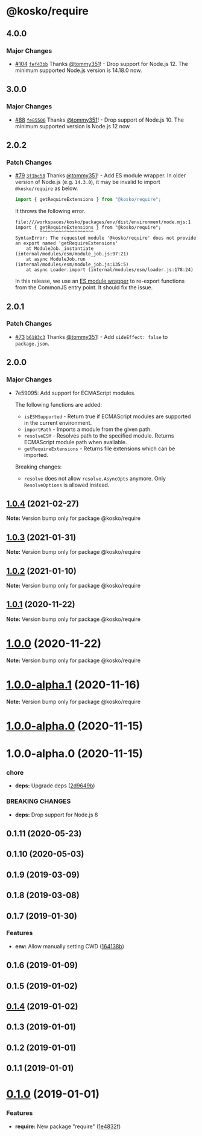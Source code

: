 # @kosko/require

## 4.0.0

### Major Changes

- [#104](https://github.com/tommy351/kosko/pull/104) [`fef43bb`](https://github.com/tommy351/kosko/commit/fef43bbde55c5c2c48b0a81c71014513e83a7ad2) Thanks [@tommy351](https://github.com/tommy351)! - Drop support for Node.js 12. The minimum supported Node.js version is 14.18.0 now.

## 3.0.0

### Major Changes

- [#88](https://github.com/tommy351/kosko/pull/88) [`fe85506`](https://github.com/tommy351/kosko/commit/fe8550688d7fe53f006bb64b8dd925348facef04) Thanks [@tommy351](https://github.com/tommy351)! - Drop support of Node.js 10. The minimum supported version is Node.js 12 now.

## 2.0.2

### Patch Changes

- [#79](https://github.com/tommy351/kosko/pull/79) [`3f1bc58`](https://github.com/tommy351/kosko/commit/3f1bc58dc9cc2dacfd748471e46b459c81d92c43) Thanks [@tommy351](https://github.com/tommy351)! - Add ES module wrapper. In older version of Node.js (e.g. `14.3.0`), it may be invalid to import `@kosko/require` as below.

  ```js
  import { getRequireExtensions } from "@kosko/require";
  ```

  It throws the following error.

  ```
  file:///workspaces/kosko/packages/env/dist/environment/node.mjs:1
  import { getRequireExtensions } from "@kosko/require";
           ^^^^^^^^^^^^^^^^^^^^
  SyntaxError: The requested module '@kosko/require' does not provide an export named 'getRequireExtensions'
      at ModuleJob._instantiate (internal/modules/esm/module_job.js:97:21)
      at async ModuleJob.run (internal/modules/esm/module_job.js:135:5)
      at async Loader.import (internal/modules/esm/loader.js:178:24)
  ```

  In this release, we use an [ES module wrapper](https://nodejs.org/dist/latest-v14.x/docs/api/packages.html#packages_approach_1_use_an_es_module_wrapper) to re-export functions from the CommonJS entry point. It should fix the issue.

## 2.0.1

### Patch Changes

- [#73](https://github.com/tommy351/kosko/pull/73) [`b6183c3`](https://github.com/tommy351/kosko/commit/b6183c3781ab3f1f1d21de8fbd21e5ef0ca37e17) Thanks [@tommy351](https://github.com/tommy351)! - Add `sideEffect: false` to `package.json`.

## 2.0.0

### Major Changes

- 7e59095: Add support for ECMAScript modules.

  The following functions are added:

  - `isESMSupported` - Return true if ECMAScript modules are supported in the current environment.
  - `importPath` - Imports a module from the given path.
  - `resolveESM` - Resolves path to the specified module. Returns ECMAScript module path when available.
  - `getRequireExtensions` - Returns file extensions which can be imported.

  Breaking changes:

  - `resolve` does not allow `resolve.AsyncOpts` anymore. Only `ResolveOptions` is allowed instead.

## [1.0.4](https://github.com/tommy351/kosko/compare/@kosko/require@1.0.3...@kosko/require@1.0.4) (2021-02-27)

**Note:** Version bump only for package @kosko/require

## [1.0.3](https://github.com/tommy351/kosko/compare/@kosko/require@1.0.2...@kosko/require@1.0.3) (2021-01-31)

**Note:** Version bump only for package @kosko/require

## [1.0.2](https://github.com/tommy351/kosko/compare/@kosko/require@1.0.1...@kosko/require@1.0.2) (2021-01-10)

**Note:** Version bump only for package @kosko/require

## [1.0.1](https://github.com/tommy351/kosko/compare/@kosko/require@1.0.0...@kosko/require@1.0.1) (2020-11-22)

**Note:** Version bump only for package @kosko/require

# [1.0.0](https://github.com/tommy351/kosko/compare/@kosko/require@1.0.0-alpha.1...@kosko/require@1.0.0) (2020-11-22)

**Note:** Version bump only for package @kosko/require

# [1.0.0-alpha.1](https://github.com/tommy351/kosko/compare/@kosko/require@1.0.0-alpha.0...@kosko/require@1.0.0-alpha.1) (2020-11-16)

**Note:** Version bump only for package @kosko/require

# [1.0.0-alpha.0](https://github.com/tommy351/kosko/compare/@kosko/require@1.0.0-alpha.0...@kosko/require@1.0.0-alpha.0) (2020-11-15)

# 1.0.0-alpha.0 (2020-11-15)

### chore

- **deps:** Upgrade deps ([2d9649b](https://github.com/tommy351/kosko/commit/2d9649b2579cdf75529b07ec42d1bc88e8eb937e))

### BREAKING CHANGES

- **deps:** Drop support for Node.js 8

## 0.1.11 (2020-05-23)

## 0.1.10 (2020-05-03)

## 0.1.9 (2019-03-09)

## 0.1.8 (2019-03-08)

## 0.1.7 (2019-01-30)

### Features

- **env:** Allow manually setting CWD ([164138b](https://github.com/tommy351/kosko/commit/164138b5c133d49a84ed85ba31d5e17bd1f05388))

## 0.1.6 (2019-01-09)

## 0.1.5 (2019-01-02)

## [0.1.4](https://github.com/tommy351/kosko/compare/@kosko/require@0.1.3...@kosko/require@0.1.4) (2019-01-02)

## 0.1.3 (2019-01-01)

## 0.1.2 (2019-01-01)

## 0.1.1 (2019-01-01)

# [0.1.0](https://github.com/tommy351/kosko/compare/1e4832fca25d2aaf86b1f2260c8785614be4915e...@kosko/require@0.1.0) (2019-01-01)

### Features

- **require:** New package "require" ([1e4832f](https://github.com/tommy351/kosko/commit/1e4832fca25d2aaf86b1f2260c8785614be4915e))
